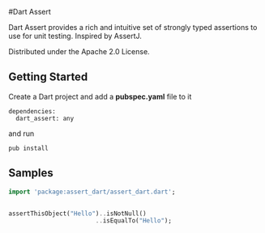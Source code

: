 #Dart Assert

Dart Assert provides a rich and intuitive set of strongly typed assertions to use for unit testing. Inspired by AssertJ.

Distributed under the Apache 2.0 License.

## Getting Started

Create a Dart project and add a **pubspec.yaml** file to it

```
dependencies:
  dart_assert: any
```

and run

```
pub install
```

## Samples

```dart
import 'package:assert_dart/assert_dart.dart';


assertThisObject("Hello")..isNotNull()
                        ..isEqualTo("Hello");

```